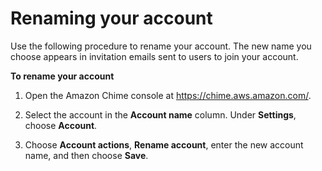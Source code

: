 # Renaming your account<a name="rename-account"></a>

Use the following procedure to rename your account\. The new name you choose appears in invitation emails sent to users to join your account\. 

**To rename your account**

1. Open the Amazon Chime console at [https://chime\.aws\.amazon\.com/](https://chime.aws.amazon.com)\.

1. Select the account in the **Account name** column\. Under **Settings**, choose **Account**\.

1. Choose **Account actions**, **Rename account**, enter the new account name, and then choose **Save**\.